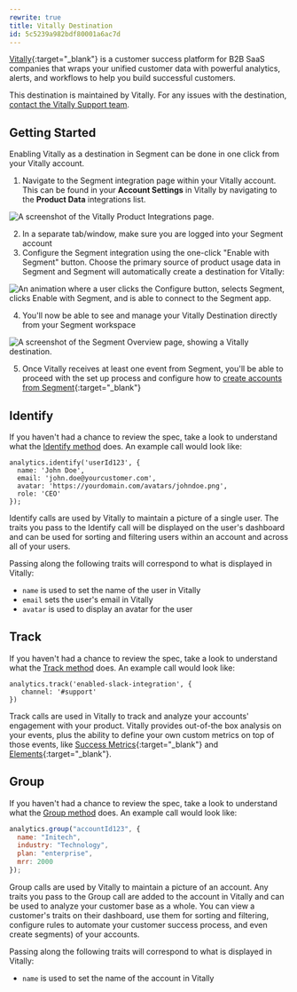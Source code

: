 ```yaml
---
rewrite: true
title: Vitally Destination
id: 5c5239a982bdf80001a6ac7d
---
```

[Vitally](https://vitally.io/?utm_source=segmentio&utm_medium=docs&utm_campaign=partners){:target="_blank"} is a customer success platform for B2B SaaS companies that wraps your unified customer data with powerful analytics, alerts, and workflows to help you build successful customers.

This destination is maintained by Vitally. For any issues with the destination, [contact the Vitally Support team](mailto:support@vitally.io).


## Getting Started



Enabling Vitally as a destination in Segment can be done in one click from your Vitally account. 

1. Navigate to the Segment integration page within your Vitally account. This can be found in your **Account Settings** in Vitally by navigating to the **Product Data** integrations list.

  ![A screenshot of the Vitally Product Integrations page.](images/6fztyvS.png)

2. In a separate tab/window, make sure you are logged into your Segment account
3. Configure the Segment integration using the one-click "Enable with Segment" button. Choose the primary source of product usage data in Segment and Segment will automatically create a destination for Vitally:

  ![An animation where a user clicks the Configure button, selects Segment, clicks Enable with Segment, and is able to connect to the Segment app.](images/uGHrIvX.gif)

4. You'll now be able to see and manage your Vitally Destination directly from your Segment workspace

  ![A screenshot of the Segment Overview page, showing a Vitally destination.](images/2JQwIBK.png)

5. Once Vitally receives at least one event from Segment, you'll be able to proceed with the set up process and configure how to [create accounts from Segment](https://docs.vitally.io/managing-the-customer-lifecycle/account-hierarchy-using-vitallys-organization-object/supported-integrations-and-how-to-create-the-hierarchy#segment){:target="_blank"}

## Identify

If you haven't had a chance to review the spec, take a look to understand what the [Identify method](/docs/connections/spec/identify/) does. An example call would look like:

```
analytics.identify('userId123', {
  name: 'John Doe',
  email: 'john.doe@yourcustomer.com',
  avatar: 'https://yourdomain.com/avatars/johndoe.png',
  role: 'CEO'
});
```

Identify calls are used by Vitally to maintain a picture of a single user. The traits you pass to the Identify call will be displayed on the user's dashboard and can be used for sorting and filtering users within an account and across all of your users.

Passing along the following traits will correspond to what is displayed in Vitally:
  * `name` is used to set the name of the user in Vitally
  * `email` sets the user's email in Vitally
  * `avatar` is used to display an avatar for the user

## Track

If you haven't had a chance to review the spec, take a look to understand what the [Track method](/docs/connections/spec/track/) does. An example call would look like:

```
analytics.track('enabled-slack-integration', {
   channel: '#support'
})
```

Track calls are used in Vitally to track and analyze your accounts' engagement with your product. Vitally provides out-of-the box analysis on your events, plus the ability to define your own custom metrics on top of those events, like [Success Metrics](https://docs.vitally.io/account-health-scores-and-metrics/success-metrics){:target="_blank"} and [Elements](https://docs.vitally.io/account-health-scores-and-metrics/elements){:target="_blank"}.


## Group

If you haven't had a chance to review the spec, take a look to understand what the [Group method](/docs/connections/spec/group/) does. An example call would look like:

```js
analytics.group("accountId123", {
  name: "Initech",
  industry: "Technology",
  plan: "enterprise",
  mrr: 2000
});
```

Group calls are used by Vitally to maintain a picture of an account. Any traits you pass to the Group call are added to the account in Vitally and can be used to analyze your customer base as a whole. You can view a customer's traits on their dashboard, use them for sorting and filtering, configure rules to automate your customer success process, and even create segments) of your accounts.

Passing along the following traits will correspond to what is displayed in Vitally:
  * `name` is used to set the name of the account in Vitally
